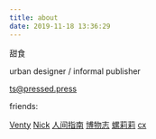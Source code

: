 ```yaml
---
title: about
date: 2019-11-18 13:36:29
---
```


甜食

urban designer / informal publisher

[ts@pressed.press](mailto:ts@pressed.press)

friends:

[Venty](https://wentian.li/)
[Nick](http://nicktalk.com/)
[人间指南](https://renjianzhinan.xyz/)
[博物志](http://bowuzhi.fm/)
[螺莉莉](https://roriri.one/)
[cx](https://cxcxcx.cx/)

